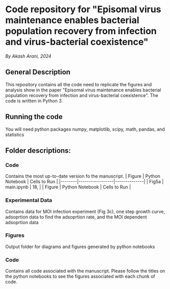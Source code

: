 
# Code repository for "Episomal virus maintenance enables bacterial population recovery from infection and virus-bacterial coexistence"

*By Akash Arani, 2024*

## General Description

This repository contains all the code need to replicate the figures and analysis show in the paper "Episomal virus maintenance enables bacterial population recovery from infection and virus-bacterial coexistence". The code is written in Python 3. 


## Running the code

You will need python packages numpy, matplotlib, scipy, math, pandas, and statistics 

## Folder descriptions: 

### Code

Contains the most up-to-date version fo the manuscript.
| Figure | Python Notebook | Cells to Run |
|--------|-----------------|--------------|
| Fig5a | main.ipynb | 18, |
| Figure | Python Notebook | Cells to Run |


### Experimental Data 

Contains data for MOI infection experiment (Fig 3c), one step growth curve, adsoprtion data to find the adsoprtion rate, and the MOI dependent adsoprtion data 


### Figures

Output folder for diagrams and figures generated by python notebooks 

### Code

Contains all code associated with the manuscript. Please follow the titles on the python notebooks to see the figures associated with each chunk of code.
